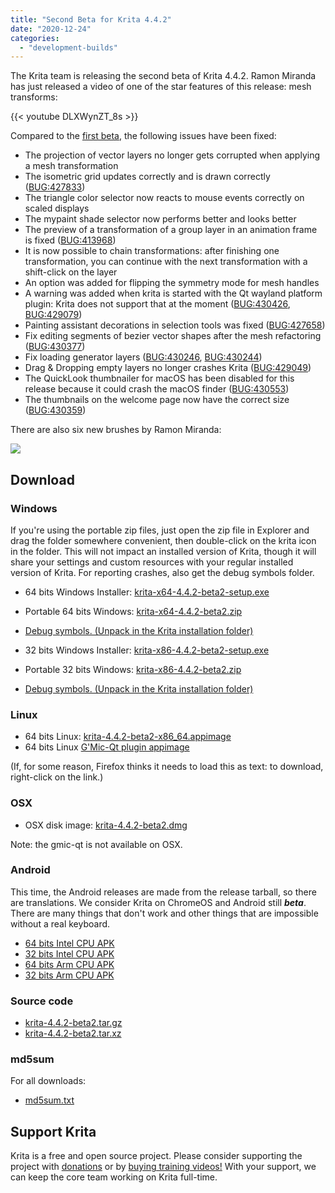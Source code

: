 ```yaml
---
title: "Second Beta for Krita 4.4.2"
date: "2020-12-24"
categories: 
  - "development-builds"
---
```


The Krita team is releasing the second beta of Krita 4.4.2. Ramon Miranda has just released a video of one of the star features of this release: mesh transforms:

{{< youtube DLXWynZT_8s >}}

Compared to the [first beta](/item/first-beta-of-krita-4-4-2/), the following issues have been fixed:

- The projection of vector layers no longer gets corrupted when applying a mesh transformation
- The isometric grid updates correctly and is drawn correctly ([BUG:427833](https://bugs.kde.org/show_bug.cgi?id=427833))
- The triangle color selector now reacts to mouse events correctly on scaled displays
- The mypaint shade selector now performs better and looks better
- The preview of a transformation of a group layer in an animation frame is fixed ([BUG:413968](https://bugs.kde.org/show_bug.cgi?id=413968))
- It is now possible to chain transformations: after finishing one transformation, you can continue with the next transformation with a shift-click on the layer
- An option was added for flipping the symmetry mode for mesh handles
- A warning was added when krita is started with the Qt wayland platform plugin: Krita does not support that at the moment ([BUG:430426](https://bugs.kde.org/show_bug.cgi?id=430426), [BUG:429079](https://bugs.kde.org/show_bug.cgi?id=429079))
- Painting assistant decorations in selection tools was fixed ([BUG:427658](https://bugs.kde.org/show_bug.cgi?id=427658))
- Fix editing segments of bezier vector shapes after the mesh refactoring ([BUG:430377](https://bugs.kde.org/show_bug.cgi?id=430377))
- Fix loading generator layers ([BUG:430246](https://bugs.kde.org/show_bug.cgi?id=430246), [BUG:430244](https://bugs.kde.org/show_bug.cgi?id=430244))
- Drag & Dropping empty layers no longer crashes Krita ([BUG:429049](https://bugs.kde.org/show_bug.cgi?id=429049))
- The QuickLook thumbnailer for macOS has been disabled for this release because it could crash the macOS finder ([BUG:430553](https://bugs.kde.org/show_bug.cgi?id=430553))
- The thumbnails on the welcome page now have the correct size ([BUG:430359](https://bugs.kde.org/show_bug.cgi?id=430359))

There are also six new brushes by Ramon Miranda:

[![](/images/posts/2020/rgba_brushes.png)](/images/posts/2020/rgba_brushes.png)

## Download

### Windows

If you're using the portable zip files, just open the zip file in Explorer and drag the folder somewhere convenient, then double-click on the krita icon in the folder. This will not impact an installed version of Krita, though it will share your settings and custom resources with your regular installed version of Krita. For reporting crashes, also get the debug symbols folder.

- 64 bits Windows Installer: [krita-x64-4.4.2-beta2-setup.exe](https://download.kde.org/unstable/krita/4.4.2-beta2/krita-x64-4.4.2-beta2-setup.exe)
- Portable 64 bits Windows: [krita-x64-4.4.2-beta2.zip](https://download.kde.org/unstable/krita/4.4.2-beta2/krita-x64-4.4.2-beta2.zip)
- [Debug symbols. (Unpack in the Krita installation folder)](https://download.kde.org/unstable/krita/4.4.2-beta2/krita-x64-4.4.2-beta2-dbg.zip)

- 32 bits Windows Installer: [krita-x86-4.4.2-beta2-setup.exe](https://download.kde.org/unstable/krita/4.4.2-beta2/krita-x86-4.4.2-beta2-setup.exe)
- Portable 32 bits Windows: [krita-x86-4.4.2-beta2.zip](https://download.kde.org/unstable/krita/4.4.2-beta2/krita-x86-4.4.2-beta2.zip)
- [Debug symbols. (Unpack in the Krita installation folder)](https://download.kde.org/unstable/krita/4.4.2-beta2/krita-x86-4.4.2-beta2-dbg.zip)

### Linux

- 64 bits Linux: [krita-4.4.2-beta2-x86_64.appimage](https://download.kde.org/unstable/krita/4.4.2-beta2/krita-4.4.2-beta2-x86_64.appimage)
- 64 bits Linux [G'Mic-Qt plugin appimage](https://download.kde.org/unstable/krita/4.4.2-beta2/gmic_krita_qt-x86_64.appimage)

(If, for some reason, Firefox thinks it needs to load this as text: to download, right-click on the link.)

### OSX

- OSX disk image: [krita-4.4.2-beta2.dmg](https://download.kde.org/unstable/krita/4.4.2-beta2/krita-4.4.2-beta2.dmg)

Note: the gmic-qt is not available on OSX.

### Android

This time, the Android releases are made from the release tarball, so there are translations. We consider Krita on ChromeOS and Android still **_beta_**. There are many things that don't work and other things that are impossible without a real keyboard.

- [64 bits Intel CPU APK](https://download.kde.org/unstable/krita/4.4.2-beta2/krita-x86_64-4.4.2-beta2.apk)
- [32 bits Intel CPU APK](https://download.kde.org/unstable/krita/4.4.2-beta2/krita-x86-4.4.2-beta2.apk)
- [64 bits Arm CPU APK](https://download.kde.org/unstable/krita/4.4.2-beta2/krita-arm64-4.4.2-beta2.apk)
- [32 bits Arm CPU APK](https://download.kde.org/unstable/krita/4.4.2-beta2/krita-arm32-4.4.2-beta2.apk)

### Source code

- [krita-4.4.2-beta2.tar.gz](https://download.kde.org/unstable/krita/4.4.2-beta2/krita-4.4.2-beta2.tar.gz)
- [krita-4.4.2-beta2.tar.xz](https://download.kde.org/unstable/krita/4.4.2-beta2/krita-4.4.2-beta2.tar.xz)

### md5sum

For all downloads:

- [md5sum.txt](https://download.kde.org/unstable/krita/4.4.2-beta2/md5sum.txt)

## Support Krita

Krita is a free and open source project. Please consider supporting the project with [donations](/support-us/donations/) or by [buying training videos!](/support-us/shop) With your support, we can keep the core team working on Krita full-time.
